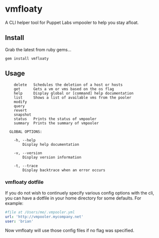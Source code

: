 vmfloaty
========

A CLI helper tool for Puppet Labs vmpooler to help you stay afloat.

## Install

Grab the latest from ruby gems...

```
gem install vmfloaty
```

## Usage

```
    delete   Schedules the deletion of a host or hosts
    get      Gets a vm or vms based on the os flag
    help     Display global or [command] help documentation
    list     Shows a list of available vms from the pooler
    modify
    query
    revert
    snapshot
    status   Prints the status of vmpooler
    summary  Prints the summary of vmpooler

  GLOBAL OPTIONS:

    -h, --help
        Display help documentation

    -v, --version
        Display version information

    -t, --trace
        Display backtrace when an error occurs
```

### vmfloaty dotfile

If you do not wish to continuely specify various config options with the cli, you can have a dotfile in your home directory for some defaults. For example:

```yaml
#file at /Users/me/.vmpooler.yml
url: 'http://vmpooler.mycompany.net'
user: 'brian'
```

Now vmfloaty will use those config files if no flag was specified.
